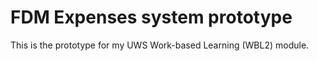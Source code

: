 # FDM Expenses system prototype
This is the prototype for my UWS Work-based Learning (WBL2) module.
